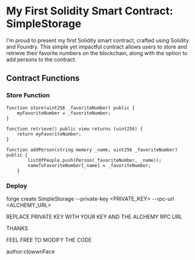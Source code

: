# My First Solidity Smart Contract: SimpleStorage

I'm proud to present my first Solidity smart contract, crafted using Solidity and Foundry. This simple yet impactful contract allows users to store and retrieve their favorite numbers on the blockchain, along with the option to add persons to the contract.

## Contract Functions

### Store Function
```solidity
function store(uint256 _favoriteNumber) public {
    myFavoriteNumber = _favoriteNumber;
}

function retrieve() public view returns (uint256) {
    return myFavoriteNumber;
}

function addPerson(string memory _name, uint256 _favoriteNumber) public {
        listOfPeople.push(Person(_favoriteNumber, _name));
        nameToFavoriteNumber[_name] = _favoriteNumber;
    }
```
### Deploy
forge create SimpleStorage --private-key <PRIVATE_KEY> --rpc-url <ALCHEMY_URL>

REPLACE PRIVATE KEY WITH YOUR KEY AND THE ALCHEMY RPC URL

THANKS

FEEL FREE TO MODIFY THE CODE

author:clowwnFace
